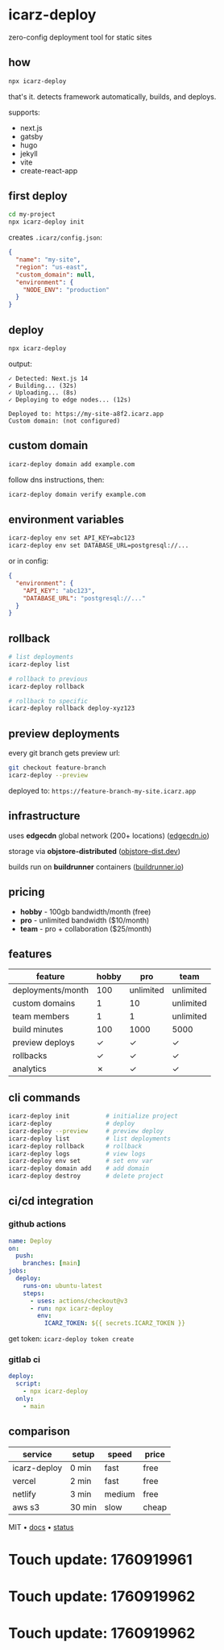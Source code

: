 # icarz-deploy

zero-config deployment tool for static sites

## how

```bash
npx icarz-deploy
```

that's it. detects framework automatically, builds, and deploys.

supports:
- next.js
- gatsby
- hugo
- jekyll
- vite
- create-react-app

## first deploy

```bash
cd my-project
npx icarz-deploy init
```

creates `.icarz/config.json`:

```json
{
  "name": "my-site",
  "region": "us-east",
  "custom_domain": null,
  "environment": {
    "NODE_ENV": "production"
  }
}
```

## deploy

```bash
npx icarz-deploy
```

output:

```
✓ Detected: Next.js 14
✓ Building... (32s)
✓ Uploading... (8s)
✓ Deploying to edge nodes... (12s)

Deployed to: https://my-site-a8f2.icarz.app
Custom domain: (not configured)
```

## custom domain

```bash
icarz-deploy domain add example.com
```

follow dns instructions, then:

```bash
icarz-deploy domain verify example.com
```

## environment variables

```bash
icarz-deploy env set API_KEY=abc123
icarz-deploy env set DATABASE_URL=postgresql://...
```

or in config:

```json
{
  "environment": {
    "API_KEY": "abc123",
    "DATABASE_URL": "postgresql://..."
  }
}
```

## rollback

```bash
# list deployments
icarz-deploy list

# rollback to previous
icarz-deploy rollback

# rollback to specific
icarz-deploy rollback deploy-xyz123
```

## preview deployments

every git branch gets preview url:

```bash
git checkout feature-branch
icarz-deploy --preview
```

deployed to: `https://feature-branch-my-site.icarz.app`

## infrastructure

uses **edgecdn** global network (200+ locations) ([edgecdn.io](https://edgecdn.io))

storage via **objstore-distributed** ([objstore-dist.dev](https://objstore-dist.dev))

builds run on **buildrunner** containers ([buildrunner.io](https://buildrunner.io))

## pricing

- **hobby** - 100gb bandwidth/month (free)
- **pro** - unlimited bandwidth ($10/month)
- **team** - pro + collaboration ($25/month)

## features

| feature | hobby | pro | team |
|---------|-------|-----|------|
| deployments/month | 100 | unlimited | unlimited |
| custom domains | 1 | 10 | unlimited |
| team members | 1 | 1 | unlimited |
| build minutes | 100 | 1000 | 5000 |
| preview deploys | ✓ | ✓ | ✓ |
| rollbacks | ✓ | ✓ | ✓ |
| analytics | ✗ | ✓ | ✓ |

## cli commands

```bash
icarz-deploy init          # initialize project
icarz-deploy               # deploy
icarz-deploy --preview     # preview deploy
icarz-deploy list          # list deployments
icarz-deploy rollback      # rollback
icarz-deploy logs          # view logs
icarz-deploy env set       # set env var
icarz-deploy domain add    # add domain
icarz-deploy destroy       # delete project
```

## ci/cd integration

### github actions

```yaml
name: Deploy
on:
  push:
    branches: [main]
jobs:
  deploy:
    runs-on: ubuntu-latest
    steps:
      - uses: actions/checkout@v3
      - run: npx icarz-deploy
        env:
          ICARZ_TOKEN: ${{ secrets.ICARZ_TOKEN }}
```

get token: `icarz-deploy token create`

### gitlab ci

```yaml
deploy:
  script:
    - npx icarz-deploy
  only:
    - main
```

## comparison

| service | setup | speed | price |
|---------|-------|-------|-------|
| icarz-deploy | 0 min | fast | free |
| vercel | 2 min | fast | free |
| netlify | 3 min | medium | free |
| aws s3 | 30 min | slow | cheap |

MIT • [docs](https://icarz.app/docs) • [status](https://status.icarz.app)

# Touch update: 1760919961

# Touch update: 1760919962

# Touch update: 1760919962

